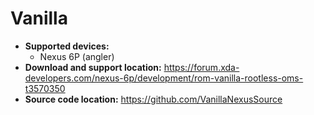 # Vanilla

+ **Supported devices:**
    + Nexus 6P (angler)
+ **Download and support location:** https://forum.xda-developers.com/nexus-6p/development/rom-vanilla-rootless-oms-t3570350
+ **Source code location:** https://github.com/VanillaNexusSource
